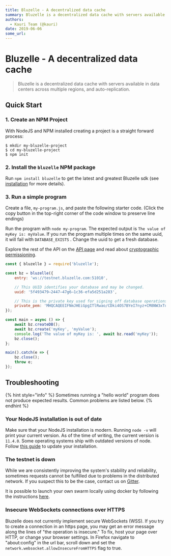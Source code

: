 ```yaml
---
title: Bluzelle - A decentralized data cache
summary: Bluzelle is a decentralized data cache with servers available in data centers across multiple regions, and auto-replication. Quick Start 1. Create an NPM Project With NodeJS and NPM installed creating a project is a straight forward process-$ mkdir my-bluzelle-project $ cd my-bluzelle-project $ npm init 2. Install the bluzelle NPM package Run npm install bluzelle to get the latest and greatest Bluzelle sdk \\(see installation for more details\\). 3. Run a simple program Create a file, my-program
authors:
  - Kauri Team (@kauri)
date: 2019-06-06
some_url: 
---
```


# Bluzelle - A decentralized data cache

> Bluzelle is a decentralized data cache with servers available in data centers across multiple regions, and auto-replication.

## Quick Start

### 1. Create an NPM Project

With NodeJS and NPM installed creating a project is a straight forward process:

```shell
$ mkdir my-bluzelle-project
$ cd my-bluzelle-project
$ npm init
```

### 2. Install the `bluzelle` NPM package

Run `npm install bluzelle` to get the latest and greatest Bluzelle sdk \(see [installation](installation.md) for more details\).

### 3. Run a simple program

Create a file, `my-program.js`, and paste the following starter code. \(Click the copy button in the top-right corner of the code window to preserve line endings\)

Run the program with `node my-program`. The expected output is `The value of myKey is: myValue`. If you run the program multiple times on the same uuid, it will fail with `DATABASE_EXISTS` . Change the uuid to get a fresh database.

Explore the rest of the API on the [API page](api.md) and read about [cryptographic permissioning](permissioning.md).

```javascript
const { bluzelle } = require('bluzelle');

const bz = bluzelle({
    entry: 'ws://testnet.bluzelle.com:51010',

    // This UUID identifies your database and may be changed.
    uuid: '5f493479–2447–47g6–1c36-efa5d251a283',

    // This is the private key used for signing off database operations
    private_pem: 'MHQCAQEEIFNmJHEiGpgITlRwao/CDki4OS7BYeI7nyz+CM8NW3xToAcGBSuBBAAKoUQDQgAEndHOcS6bE1P9xjS/U+SM2a1GbQpPuH9sWNWtNYxZr0JcF+sCS2zsD+xlCcbrRXDZtfeDmgD9tHdWhcZKIy8ejQ=='
});

const main = async () => {
    await bz.createDB();
    await bz.create('myKey', 'myValue');
    console.log('The value of myKey is: ', await bz.read('myKey'));
    bz.close();
};

main().catch(e => { 
    bz.close();
    throw e;
});
```

## Troubleshooting

{% hint style="info" %}
Sometimes running a "hello world" program does not produce expected results. Common problems are listed below.
{% endhint %}

### Your NodeJS installation is out of date

Make sure that your NodeJS installation is modern. Running `node -v` will print your current version. As of the time of writing, the current version is `11.4.0`. Some operating systems ship with outdated versions of node. Follow [this guide](https://www.hostingadvice.com/how-to/update-node-js-latest-version/) to update your installation.

### The testnet is down

While we are consistently improving the system's stability and reliability, sometimes requests cannot be fulfilled due to problems in the distributed network. If you suspect this to be the case, contact us on [Gitter](https://gitter.im/bluzelle/Lobby).

It is possible to launch your own swarm locally using docker by following the instructions [here](https://github.com/bluzelle/docker-swarm-deploy).

### Insecure WebSockets connections over HTTPS

Bluzelle does not currently implement secure WebSockets \(WSS\). If you try to create a connection in an https page, you may get an error message along the lines of "the operation is insecure." To fix, host your page over HTTP, or change your browser settings. In Firefox navigate to "about:config" in the url bar, scroll down and set the `network.websocket.allowInsecureFromHTTPS` flag to true.
